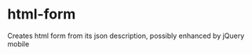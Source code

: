 html-form
=========

Creates html form from its json description, possibly enhanced by jQuery mobile

